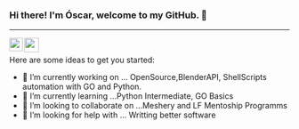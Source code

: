 ### Hi there! I'm Óscar, welcome to my GitHub. 🌱
<hr />

<a href="https://www.linkedin.com/in/óscar-gonzalez-arroyo7">  
  <img align="left" width="24px" src="https://cdn.jsdelivr.net/npm/simple-icons@v3/icons/linkedin.svg"  />
</a>

  <a href="gonzaleza.oscar7@gmail.com">  
  <img align="left" width="26px" src="https://cdn.jsdelivr.net/npm/simple-icons@v3/icons/gmail.svg" />
</a>

<br/>

Here are some ideas to get you started:

- 🔭 I’m currently working on ... OpenSource,BlenderAPI, ShellScripts automation with GO and Python.
- 🌱 I’m currently learning ...Python Intermediate, GO Basics
- 👯 I’m looking to collaborate on ...Meshery and LF Mentoship Programms
- 🤔 I’m looking for help with ... Writting better software


